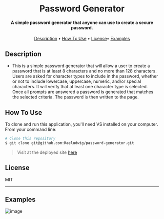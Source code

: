 

<h1 align="center">
  <br>
Password Generator
  <br>
</h1>

<h4 align="center"> A simple password generator that anyone can use to create a secure password.</h4>


<p align="center">
  <a href="#description">Description</a> •
  <a href="#how-to-use">How To Use</a> •
  <a href="#license">License</a>•
  <a href="#examples">Examples</a>
</p>




## Description

* This is a simple password generator that will allow a user to create a password that is at least 8 characters and no more than 128 characters. Users are asked for character types to include in the password, whether or not to include lowercase, uppercase, numeric, and/or special characters. It will verify that at least one character type is selected. Once all prompts are answered a password is generated that matches the selected criteria. The password is then written to the page.

## How To Use

To clone and run this application, you'll need VS installed on your computer. From your command line:

```bash
# Clone this repository
$ git clone git@github.com:Raeludwig/password-generator.git


```
>Visit at the deployed site [here](https://raeludwig.github.io/password-generator/) 




## License

MIT

---


## Examples
![image](https://user-images.githubusercontent.com/118871515/231667905-a83d85d2-de3c-4175-8fe4-1355aacac779.png)

